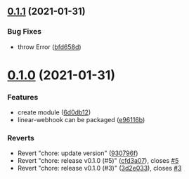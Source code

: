 ## [0.1.1](https://github.com/korosuke613/linear-webhook/compare/v0.1.0...v0.1.1) (2021-01-31)


### Bug Fixes

* throw Error ([bfd658d](https://github.com/korosuke613/linear-webhook/commit/bfd658de843aa00b1303861ce400893659cd87ab))



# [0.1.0](https://github.com/korosuke613/linear-webhook/compare/v0.0.1...v0.1.0) (2021-01-31)


### Features

* create module ([6d0db12](https://github.com/korosuke613/linear-webhook/commit/6d0db12561c8a68126d5cbdbe1fd300471150351))
* linear-webhook can be packaged ([e96116b](https://github.com/korosuke613/linear-webhook/commit/e96116b0500acd7b0e2e00d027393c409e663760))


### Reverts

* Revert "chore: update version" ([930796f](https://github.com/korosuke613/linear-webhook/commit/930796f104db1b681c5aa6c8bc1f56328adafa8d))
* Revert "chore: release v0.1.0 (#5)" ([cfd3a07](https://github.com/korosuke613/linear-webhook/commit/cfd3a07ba409c4371c7ef18bf2b39463f7dbd595)), closes [#5](https://github.com/korosuke613/linear-webhook/issues/5)
* Revert "chore: release v0.1.0 (#3)" ([3d2e033](https://github.com/korosuke613/linear-webhook/commit/3d2e0336bd35ea5228be3b46e5181452780edabb)), closes [#3](https://github.com/korosuke613/linear-webhook/issues/3)



